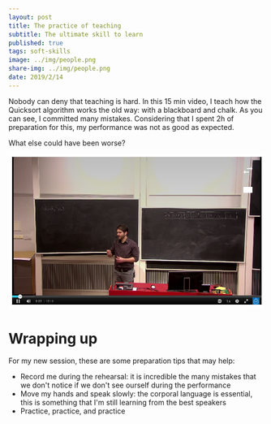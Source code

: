 ```yaml
---
layout: post
title: The practice of teaching
subtitle: The ultimate skill to learn
published: true
tags: soft-skills
image: ../img/people.png
share-img: ../img/people.png
date: 2019/2/14
---
```


Nobody can deny that teaching is hard. In this 15 min video, I teach how the Quicksort algorithm works the old way: with a blackboard and chalk. As you can see, I committed many mistakes. Considering that I spent 2h of preparation for this, my performance was not as good as expected. 


What else could have been worse?

<a href="https://play.kth.se/media/C%C3%A9sar+S+%2803+10+2019%29+-+G7/0_mdpi8fsb" rel="Quicksort in explained in 15min">![](../img/class.png)</a>


# Wrapping up 

For my new session, these are some preparation tips that may help:

- Record me during the rehearsal: it is incredible the many mistakes that we don't notice if we don't see ourself during the performance
- Move my hands and speak slowly: the corporal language is essential, this is something that I'm still learning from the best speakers  
- Practice, practice, and practice